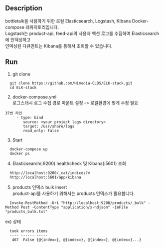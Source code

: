 ## Description
bottletalk을 사용하기 위한 로컬 Elasticsearch, Logstash, Kibana Docker-compose 레파지토리입니다.<br/>
Logstash는 product-api, feed-api의 사용자 액션 로그를 수집하여 Elasticsearch에 인덱싱하고<br/>
인덱싱된 다큐먼트는 Kibana를 통해서 조회할 수 있습니다.

## Run
1. git clone
```
  git clone https://github.com/Himedia-CLDS/ELK-stack.git
  cd ELK-stack
```

2. docker-compose.yml <br/>
로그스태시 로그 수집 경로 마운트 설정 -> 로컬환경에 맞게 수정 필요
```
37번 라인
     - type: bind
        source: <your project logs directory>
        target: /usr/share/logs
        read_only: false
```

3. Start
```
  docker-compose up
  docker ps
```

4. Elasticsearch(:9200) healthcheck 및 Kibana(:5601) 조회
```
  http://localhost:9200/_cat/indices?v
  http://localhost:5601/app/kibana
```

5. products 인덱스 bulk insert<br/>
product-api를 사용하기 위해서는 products 인덱스가 필요합니다.
```
  Invoke-RestMethod -Uri "http://localhost:9200/products/_bulk" -Method Post -ContentType "application/x-ndjson" -InFile "products_bulk.txt"
```
  ex) 상태
```
  took errors items
  ---- ------ -----
   467  False {@{index=}, @{index=}, @{index=}, @{index=}...}
```
